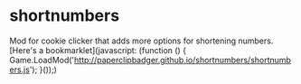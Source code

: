 # shortnumbers

Mod for cookie clicker that adds more options for shortening numbers.
[Here's a bookmarklet](javascript: (function () { Game.LoadMod('http://paperclipbadger.github.io/shortnumbers/shortnumbers.js'); }());)
